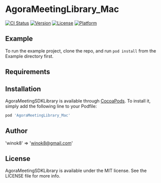 # AgoraMeetingLibrary_Mac

[![CI Status](https://img.shields.io/travis/caizehua/AgoraMeetingSDKLibrary.svg?style=flat)](https://travis-ci.org/caizehua/AgoraMeetingSDKLibrary)
[![Version](https://img.shields.io/cocoapods/v/AgoraMeetingSDKLibrary.svg?style=flat)](https://cocoapods.org/pods/AgoraMeetingSDKLibrary)
[![License](https://img.shields.io/cocoapods/l/AgoraMeetingSDKLibrary.svg?style=flat)](https://cocoapods.org/pods/AgoraMeetingSDKLibrary)
[![Platform](https://img.shields.io/cocoapods/p/AgoraMeetingSDKLibrary.svg?style=flat)](https://cocoapods.org/pods/AgoraMeetingSDKLibrary)

## Example

To run the example project, clone the repo, and run `pod install` from the Example directory first.

## Requirements

## Installation

AgoraMeetingSDKLibrary is available through [CocoaPods](https://cocoapods.org). To install
it, simply add the following line to your Podfile:

```ruby
pod 'AgoraMeetingLibrary_Mac'
```

## Author

'winok8' => 'winok8@gmail.com'

## License

AgoraMeetingSDKLibrary is available under the MIT license. See the LICENSE file for more info.
